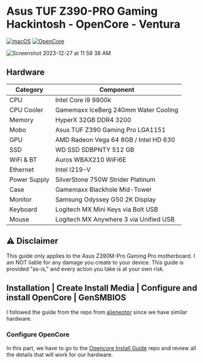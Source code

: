 # Asus TUF Z390-PRO Gaming Hackintosh - OpenCore - Ventura


[![macOS](https://img.shields.io/badge/macOS-Ventura-brightgreen.svg)](https://developer.apple.com/documentation/macos-release-notes)
[![OpenCore](https://img.shields.io/badge/OpenCore-0.9.7-blue)](https://github.com/acidanthera/OpenCorePkg/releases/tag/0.9.7)

![Screenshot 2023-12-27 at 11 59 38 AM](https://github.com/arye762/z390hackintosh/assets/123521233/4c9a54d9-cf0c-4065-8025-01353095a8b0)


## Hardware

| Category   | Component                             |
| ---------- | ------------------------------------- |
| CPU        | Intel Core i9 9900k                   |
| CPU Cooler | Gamemaxx IceBerg 240mm Water Cooling  |	
| Memory     | HyperX 32GB DDR4 3200                 |
| Mobo       | Asus TUF Z390 Gaming Pro LGA1151      |
| GPU        | AMD Radeon Vega 64 8GB / Intel HD 630 |
| SSD        | WD SSD SDBPNTY 512 GB                 |
| WiFi & BT  | Auros WBAX210 WiFi6E                  |
| Ethernet   | Intel I219-V                          |
| Power Supply| SilverStone 750W Strider Platinum	 |
| Case 		 | Gamemaxx Blackhole Mid-Tower			 |
| Monitor    | Samsung Odyssey G50 2K Display        |
| Keyboard   | Logitech MX Mini Keys via Bolt USB    |
| Mouse      | Logitech MX Anywhere 3 via Unified USB|

## ⚠️ Disclaimer
This guide only applies to the Asus Z390M-Pro Gaming Pro motherboard. I am NOT liable for any damage you create to your device. This guide is provided "as-is," and every action you take is at your own risk.

## Installation | Create Install Media | Configure and install OpenCore | GenSMBIOS
I followed the guide from the repo from [alieneotor](https://github.com/alienator88/ASUS-TUF-Z390M-Pro-Gaming-Hackintosh-OpenCore/tree/Ventura) since we have similar hardware.

### Configure OpenCore
In this part, we have to go to the [Opencore Install Guide](https://dortania.github.io/OpenCore-Install-Guide/) repo and review all the details that will work for our hardware.
